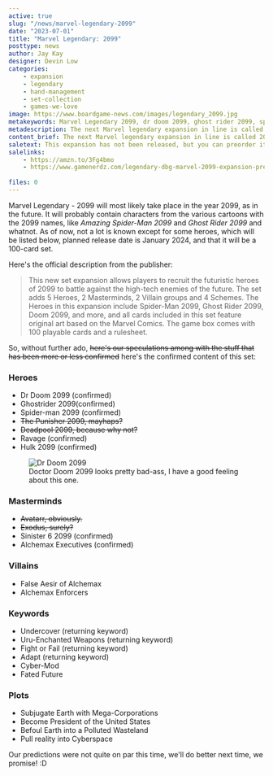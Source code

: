 ```yaml
---
active: true
slug: "/news/marvel-legendary-2099"
date: "2023-07-01"
title: "Marvel Legendary: 2099"
posttype: news
author: Jay Kay
designer: Devin Low
categories: 
    - expansion
    - legendary
    - hand-management
    - set-collection
    - games-we-love
image: https://www.boardgame-news.com/images/legendary_2099.jpg
metakeywords: Marvel Legendary 2099, dr doom 2099, ghost rider 2099, spiderman 2099
metadescription: The next Marvel legendary expansion in line is called 2099, and includes new heroes like Ghost Rider 2099 and Dr Doom 2099!
content_brief: The next Marvel legendary expansion in line is called 2099, and will not very suprisingly take place in the future. The set will hold futuristic version of Spiderman, Ghost rider, and Dr Doom, among others.
saletext: This expansion has not been released, but you can preorder it at GameNerdz for 20 dollars.
salelinks: 
    - https://amzn.to/3Fg4bmo
    - https://www.gamenerdz.com/legendary-dbg-marvel-2099-expansion-preorder?aff=34
   
files: 0
---
```

Marvel Legendary - 2099 will most likely take place in the year 2099, as in the future. It will probably contain characters from the various cartoons with the 2099 names, like *Amazing Spider-Man 2099* and *Ghost Rider 2099* and whatnot. As of now, not a lot is known except for some heroes, which will be listed below, planned release date is January 2024, and that it will be a 100-card set.  

Here's the official description from the publisher:  

<blockquote class="blockquote">
This new set expansion allows players to recruit the futuristic heroes of 2099 to battle against the high-tech enemies of the future. The set adds 5 Heroes, 2 Masterminds, 2 Villain groups and 4 Schemes. The Heroes in this expansion include Spider-Man 2099, Ghost Rider 2099, Doom 2099, and more, and all cards included in this set feature original art based on the Marvel Comics. The game box comes with 100 playable cards and a rulesheet.
</blockquote>

So, without further ado, ~~here's our speculations among with the stuff that has been more or less confirmed~~ here's the confirmed content of this set:

 ### Heroes
 - Dr Doom 2099 (confirmed)
 - Ghostrider 2099(confirmed)
 - Spider-man 2099 (confirmed)
 - ~~The Punisher 2099, mayhaps?~~
 - ~~Deadpool 2099, because why not?~~
 - Ravage (confirmed)
 - Hulk 2099 (confirmed)

<figure class="figure">
    <img class="image fluid" alt="Dr Doom 2099" src="https://www.boardgame-news.com/images/dr_doom_2009.jpg" >
    </img>
    <figcaption class="figcaption">Doctor Doom 2099 looks pretty bad-ass, I have a good feeling about this one.</figcaption>
</figure>

 ### Masterminds
 - ~~Avatarr, obviously.~~
 - ~~Exodus, surely?~~
 - Sinister 6 2099 (confirmed)
 - Alchemax Executives (confirmed)

### Villains
- False Aesir of Alchemax
- Alchemax Enforcers

### Keywords
- Undercover (returning keyword)
- Uru-Enchanted Weapons (returning keyword)
- Fight or Fail (returning keyword)
- Adapt (returning keyword)
- Cyber-Mod
- Fated Future

### Plots
- Subjugate Earth with Mega-Corporations
- Become President of the United States
- Befoul Earth into a Polluted Wasteland
- Pull reality into Cyberspace

Our predictions were not quite on par this time, we'll do better next time, we promise! :D